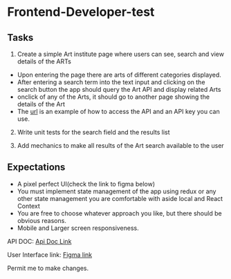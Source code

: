 # Frontend-Developer-test


Tasks
-----

1. Create a simple Art institute page where users can see, search and view details of the ARTs
- Upon entering the page there are arts of different categories displayed.
- After entering a search term into the text input and clicking on the search button the app should query the Art API and display related Arts
- onclick of any of the Arts, it should go to another page showing the details of the Art
- The [url] is an example of how to access the API and an API key you can use.

2. Write unit tests for the search field and the results list

3. Add mechanics to make all results of the Art search available to the user


Expectations
------------
- A pixel perfect UI(check the link to figma below)
- You must implement state management of the app using redux or any other state management you are comfortable with aside local and React Context
- You are free to choose whatever approach you like, but there should be obvious reasons.
- Mobile and Larger screen responsiveness.


[url]: https://api.artic.edu/api/v1/artworks

API DOC:
[Api Doc Link](https://api.artic.edu/docs/#introduction)

User Interface link:
[Figma link](https://www.figma.com/file/tV97GXZ3qhE5fu2g5YhuMa/UI-for-Developers?node-id=10%3A55)

Permit me to make changes.
